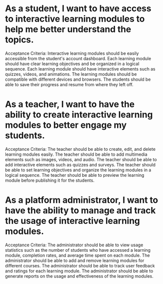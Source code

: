 # As a student, I want to have access to interactive learning modules to help me better understand the topics.
Acceptance Criteria:
Interactive learning modules should be easily accessible from the student's account dashboard.
Each learning module should have clear learning objectives and be organized in a logical sequence.
Each learning module should have interactive elements such as quizzes, videos, and animations.
The learning modules should be compatible with different devices and browsers.
The students should be able to save their progress and resume from where they left off.

# As a teacher, I want to have the ability to create interactive learning modules to better engage my students.
Acceptance Criteria:
The teacher should be able to create, edit, and delete learning modules easily.
The teacher should be able to add multimedia elements such as images, videos, and audio.
The teacher should be able to add interactive elements such as quizzes and surveys.
The teacher should be able to set learning objectives and organize the learning modules in a logical sequence.
The teacher should be able to preview the learning module before publishing it for the students.

# As a platform administrator, I want to have the ability to manage and track the usage of interactive learning modules.
Acceptance Criteria:
The administrator should be able to view usage statistics such as the number of students who have accessed a learning module, completion rates, and average time spent on each module.
The administrator should be able to add and remove learning modules for different courses.
The administrator should be able to track user feedback and ratings for each learning module.
The administrator should be able to generate reports on the usage and effectiveness of the learning modules.
